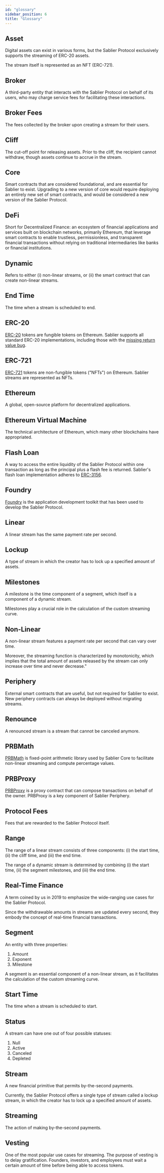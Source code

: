 ```yaml
---
id: "glossary"
sidebar_position: 6
title: "Glossary"
---
```


## Asset

Digital assets can exist in various forms, but the Sablier Protocol exclusively supports the streaming of ERC-20 assets.

The stream itself is represented as an NFT (ERC-721).

## Broker

A third-party entity that interacts with the Sablier Protocol on behalf of its users, who may charge service fees for
facilitating these interactions.

## Broker Fees

The fees collected by the broker upon creating a stream for their users.

## Cliff

The cut-off point for releasing assets. Prior to the cliff, the recipient cannot withdraw, though assets continue to
accrue in the stream.

## Core

Smart contracts that are considered foundational, and are essential for Sablier to exist. Upgrading to a new version of
core would require deploying an entirely new set of smart contracts, and would be considered a new version of the
Sablier Protocol.

## DeFi

Short for Decentralized Finance: an ecosystem of financial applications and services built on blockchain networks,
primarily Ethereum, that leverage smart contracts to enable trustless, permissionless, and transparent financial
transactions without relying on traditional intermediaries like banks or financial institutions.

## Dynamic

Refers to either (i) non-linear streams, or (ii) the smart contract that can create non-linear streams.

## End Time

The time when a stream is scheduled to end.

## ERC-20

[ERC-20][erc-20] tokens are fungible tokens on Ethereum. Sablier supports all standard ERC-20 implementations, including
those with the
[missing return value bug](https://medium.com/coinmonks/missing-return-value-bug-at-least-130-tokens-affected-d67bf08521ca).

## ERC-721

[ERC-721][erc-721] tokens are non-fungible tokens ("NFTs") on Ethereum. Sablier streams are represented as NFTs.

## Ethereum

A global, open-source platform for decentralized applications.

## Ethereum Virtual Machine

The technical architecture of Ethereum, which many other blockchains have appropriated.

## Flash Loan

A way to access the entire liquidity of the Sablier Protocol within one transaction as long as the principal plus a
flash fee is returned. Sablier's flash loan implementation adheres to
[ERC-3156](https://eips.ethereum.org/EIPS/eip-3156).

## Foundry

[Foundry][foundry] is the application development toolkit that has been used to develop the Sablier Protocol.

## Linear

A linear stream has the same payment rate per second.

## Lockup

A type of stream in which the creator has to lock up a specified amount of assets.

## Milestones

A milestone is the time component of a segment, which itself is a component of a dynamic stream.

Milestones play a crucial role in the calculation of the custom streaming curve.

## Non-Linear

A non-linear stream features a payment rate per second that can vary over time.

Moreover, the streaming function is characterized by monotonicity, which implies that the total amount of assets
released by the stream can only increase over time and never decrease."

## Periphery

External smart contracts that are useful, but not required for Sablier to exist. New periphery contracts can always be
deployed without migrating streams.

## Renounce

A renounced stream is a stream that cannot be canceled anymore.

## PRBMath

[PRBMath][prb-math] is fixed-point arithmetic library used by Sablier Core to facilitate non-linear streaming and
compute percentage values.

## PRBProxy

[PRBProxy][prb-proxy] is a proxy contract that can compose transactions on behalf of the owner. PRBProxy is a key
component of Sablier Periphery.

## Protocol Fees

Fees that are rewarded to the Sablier Protocol itself.

## Range

The range of a linear stream consists of three components: (i) the start time, (ii) the cliff time, and (iii) the end
time.

The range of a dynamic stream is determined by combining (i) the start time, (ii) the segment milestones, and (iii) the
end time.

## Real-Time Finance

A term coined by us in 2019 to emphasize the wide-ranging use cases for the Sablier Protocol.

Since the withdrawable amounts in streams are updated every second, they embody the concept of real-time financial
transactions.

## Segment

An entity with three properties:

1. Amount
2. Exponent
3. Milestone

A segment is an essential component of a non-linear stream, as it facilitates the calculation of the custom streaming
curve.

## Start Time

The time when a stream is scheduled to start.

## Status

A stream can have one out of four possible statuses:

1. Null
2. Active
3. Canceled
4. Depleted

## Stream

A new financial primitive that permits by-the-second payments.

Currently, the Sablier Protocol offers a single type of stream called a lockup stream, in which the creator has to lock
up a specified amount of assets.

## Streaming

The action of making by-the-second payments.

## Vesting

One of the most popular use cases for streaming. The purpose of vesting is to delay gratification. Founders, investors,
and employees must wait a certain amount of time before being able to access tokens.

<!-- Links -->

[erc-20]: https://eips.ethereum.org/EIPS/eip-20
[erc-721]: https://eips.ethereum.org/EIPS/eip-721
[foundry]: https://github.com/foundry-rs/foundry
[prb-math]: https://github.com/PaulRBerg/prb-math
[prb-proxy]: https://github.com/PaulRBerg/prb-proxy
